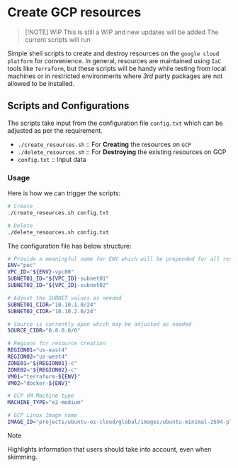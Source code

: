 # Create GCP resources

> [!NOTE] WIP
> This is still a WIP and new updates will be added
> The current scripts will run

Simple shell scripts to create and destroy resources on the `google cloud platform` for convenience.
In general, resources are maintained using `IaC` tools like `Terraform`, but these scripts will be handy while testing from local machines or in restricted environments where *3rd* party packages are not allowed to be installed.

## Scripts and Configurations
The scripts take input from the configuration file `config.txt` which can be adjusted as per the requirement.

+ `./create_resources.sh` :: For **Creating** the resources on `GCP`
+ `./delete_resources.sh` :: For **Destroying** the existing resources on GCP
+ `config.txt` :: Input data

### Usage
Here is how we can trigger the scripts:

```bash
# Create
./create_resources.sh config.txt

# Delete
./delete_resources.sh config.txt
```

The configuration file has below structure:
```sh
# Provide a meaningful name for ENV which will be prepended for all resources
ENV="poc"
VPC_ID="${ENV}-vpc00"
SUBNET01_ID="${VPC_ID}-subnet01"
SUBNET02_ID="${VPC_ID}-subnet02"

# Adjust the SUBNET values as needed
SUBNET01_CIDR="10.10.1.0/24"
SUBNET02_CIDR="10.10.2.0/24"

# Source is currently open which may be adjusted as needed
SOURCE_CIDR="0.0.0.0/0"

# Regions for resource creation
REGION01="us-east4"
REGION02="us-west4"
ZONE01="${REGION01}-c"
ZONE02="${REGION02}-c"
VM01="terraform-${ENV}"
VM02="docker-${ENV}"

# GCP VM Machine type
MACHINE_TYPE="e2-medium"

# GCP Linux Image name
IMAGE_ID="projects/ubuntu-os-cloud/global/images/ubuntu-minimal-2504-plucky-amd64-v20250430"
```

> [!NOTE]  
> Highlights information that users should take into account, even when skimming.

